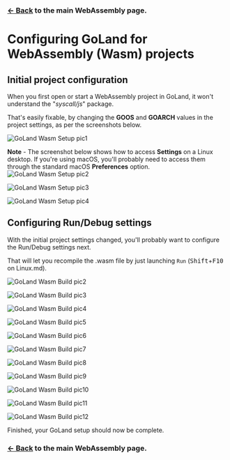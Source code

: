 ### [← Back](https://github.com/golang/go/wiki/WebAssembly) to the main WebAssembly page.

# Configuring GoLand for WebAssembly (Wasm) projects

## Initial project configuration

When you first open or start a WebAssembly project in GoLand, it won't understand the "*syscall/js*" package.

That's easily fixable, by changing the **GOOS** and **GOARCH** values in the project settings, as per the screenshots below.

![GoLand Wasm Setup pic1](https://github.com/leitzler/wasmWikiPics/raw/master/png/Golang-Wasm-Setup1.png)

**Note** - The screenshot below shows how to access **Settings** on a Linux desktop.  If you're using macOS, you'll probably need to access them through the standard macOS **Preferences** option.
![GoLand Wasm Setup pic2](https://github.com/leitzler/wasmWikiPics/raw/master/png/Golang-Wasm-Setup2.png)

![GoLand Wasm Setup pic3](https://github.com/leitzler/wasmWikiPics/raw/master/png/Golang-Wasm-Setup3.png)

![GoLand Wasm Setup pic4](https://github.com/leitzler/wasmWikiPics/raw/master/png/Golang-Wasm-Setup4.png)


## Configuring Run/Debug settings

With the initial project settings changed, you'll probably want to configure the Run/Debug settings next.

That will let you recompile the .wasm file by just launching `Run` (<kbd>Shift</kbd>+<kbd>F10</kbd> on Linux.md).

![GoLand Wasm Build pic2](https://github.com/leitzler/wasmWikiPics/raw/master/png/Golang-Wasm-Build2.png)

![GoLand Wasm Build pic3](https://github.com/leitzler/wasmWikiPics/raw/master/png/Golang-Wasm-Build3.png)

![GoLand Wasm Build pic4](https://github.com/leitzler/wasmWikiPics/raw/master/png/Golang-Wasm-Build4.png)

![GoLand Wasm Build pic5](https://github.com/leitzler/wasmWikiPics/raw/master/png/Golang-Wasm-Build5.png)

![GoLand Wasm Build pic6](https://github.com/leitzler/wasmWikiPics/raw/master/png/Golang-Wasm-Build6.png)

![GoLand Wasm Build pic7](https://github.com/leitzler/wasmWikiPics/raw/master/png/Golang-Wasm-Build7.png)

![GoLand Wasm Build pic8](https://github.com/leitzler/wasmWikiPics/raw/master/png/Golang-Wasm-Build8.png)

![GoLand Wasm Build pic9](https://github.com/leitzler/wasmWikiPics/raw/master/png/Golang-Wasm-Build9.png)

![GoLand Wasm Build pic10](https://github.com/leitzler/wasmWikiPics/raw/master/png/Golang-Wasm-Build10.png)

![GoLand Wasm Build pic11](https://github.com/leitzler/wasmWikiPics/raw/master/png/Golang-Wasm-Build11.png)

![GoLand Wasm Build pic12](https://github.com/leitzler/wasmWikiPics/raw/master/png/Golang-Wasm-Build12.png)

Finished, your GoLand setup should now be complete.

### [← Back](https://github.com/golang/go/wiki/WebAssembly) to the main WebAssembly page.
